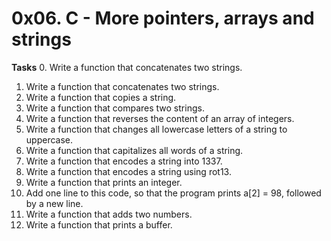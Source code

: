 # 0x06. C - More pointers, arrays and strings
**Tasks**
0. Write a function that concatenates two strings.
1. Write a function that concatenates two strings.
2. Write a function that copies a string.
3. Write a function that compares two strings.
4. Write a function that reverses the content of an array of integers.
5. Write a function that changes all lowercase letters of a string to uppercase.
6. Write a function that capitalizes all words of a string.
7. Write a function that encodes a string into 1337.
8. Write a function that encodes a string using rot13.
9. Write a function that prints an integer.
10. Add one line to this code, so that the program prints a[2] = 98, followed by a new line.
11. Write a function that adds two numbers.
12. Write a function that prints a buffer.
